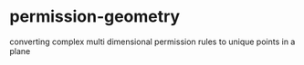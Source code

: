 # permission-geometry
converting complex multi dimensional permission rules to unique points in a plane
